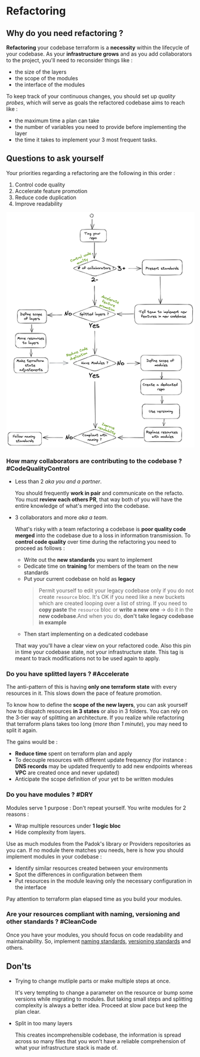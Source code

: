 # Refactoring

## Why do you need refactoring ?

**Refactoring** your codebase terraform is a **necessity** within the lifecycle of your codebase.
As your **infrastructure grows** and as you add collaborators to the project, you'll need to reconsider things like :

- the size of the layers
- the scope of the modules
- the interface of the modules

To keep track of your continuous changes, you should set up *quality probes*, which will serve as goals the refactored codebase aims to reach like :

- the maximum time a plan can take
- the number of variables you need to provide before implementing the layer
- the time it takes to implement your 3 most frequent tasks.

## Questions to ask yourself

Your priorities regarding a refactoring are the following in this order :

1. Control code quality
2. Accelerate feature promotion
3. Reduce code duplication
4. Improve readability

![refacto_decision_tree](assets/img/refacto_decision_tree.png)

### How many collaborators are contributing to the codebase ? #CodeQualityControl

- Less than 2 *aka you and a partner*.

  You should frequently **work in pair** and communicate on the refacto. You must **review each others PR**, that way both of you will have the entire knowledge of what's merged into the codebase.

- 3 collaborators and more *aka a team*.

  What's risky with a team refactoring a codebase is **poor quality code merged** into the codebase due to a loss in information transmission. To **control code quality** over time during the refactoring you need to proceed as follows :

  - Write out the **new standards** you want to implement
  - Dedicate time on **training** for members of the team on the new standards
  - Put your current codebase on hold as **legacy**
    > Permit yourself to edit your legacy codebase only if you do not create `resource` bloc.
    > It's OK if you need like a new buckets which are created looping over a list of string.
    > If you need to **copy paste** the `resource` bloc or **write a new one** -> do it in the **new codebase**.And when you do, **don't take legacy codebase in example**
  - Then start implementing on a dedicated codebase

  That way you'll have a clear view on your refactored code. Also this pin in time your codebase state, not your infrastructure state. This tag is meant to track modifications not to be used again to apply.

### Do you have splitted layers ? #Accelerate

The anti-pattern of this is having **only one terraform state** with every resources in it. This slows down the pace of feature promotion.

To know how to define the **scope of the new layers**, you can ask yourself how to dispatch resources **in 3 states** or also in 3 folders. You can rely on the 3-tier way of splitting an architecture. If you realize while refactoring that terraform plans takes too long (*more than 1 minute*), you may need to split it again.

The gains would be :

- **Reduce time** spent on terraform plan and apply
- To decouple resources with different update frequency (for instance : **DNS records** may be updated frequently to add new endpoints whereas **VPC** are created once and never updated)
- Anticipate the scope definition of your yet to be written modules

### Do you have modules ? #DRY

Modules serve 1 purpose : Don't repeat yourself. You write modules for 2 reasons :

- Wrap multiple resources under **1 logic bloc**
- Hide complexity from layers.

Use as much modules from the Padok's library or Providers repositories as you can. If no module there matches you needs, here is how you should implement modules in your codebase :

- Identify similar resources created between your environments
- Spot the differences in configuration between them
- Put resources in the module leaving only the necessary configuration in the interface

Pay attention to terraform plan elapsed time as you build your modules.

### Are your resources compliant with naming, versioning and other standards ? #CleanCode

Once you have your modules, you should focus on code readability and maintainability. So, implement [naming standards](./terraform_naming.md), [versioning standards](./terraform_versioning.md) and others.

## Don'ts

- Trying to change mutliple parts or make multiple steps at once.

  It's very tempting to change a parameter on the resource or bump some versions while migrating to modules. But taking small steps and splitting complexity is always a better idea. Proceed at slow pace but keep the plan clear.

- Split in too many layers

  This creates incomprehensible codebase, the information is spread across so many files that you won't have a reliable comprehension of what your infrastructure stack is made of.
